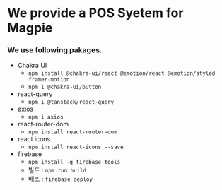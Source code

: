 # We provide a POS Syetem for Magpie

### We use following pakages.
- Chakra UI
  - `npm install @chakra-ui/react @emotion/react @emotion/styled framer-motion`
  - `npm i @chakra-ui/button`
- react-query
  - `npm i @tanstack/react-query`
- axios
  - `npm i axios`
- react-router-dom
  - `npm install react-router-dom`
- react icons
  - `npm install react-icons --save`
- firebase
  - `npm install -g firebase-tools`
  - 빌드 : `npm run build`
  - 배포 : `firebase deploy`


